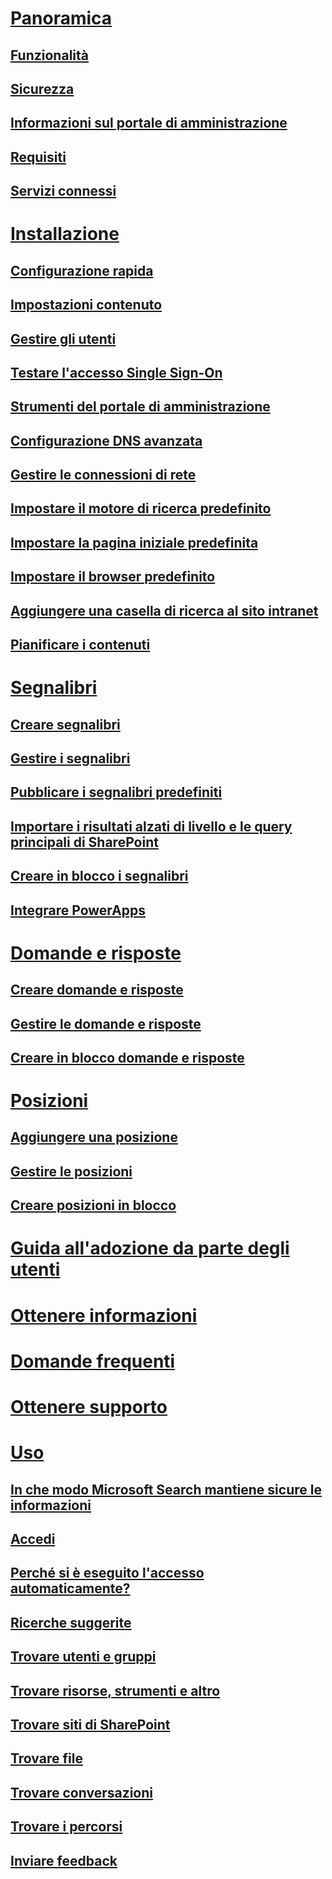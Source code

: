 # [Panoramica](why-microsoft-search.md)
## [Funzionalità](features.md)
## [Sicurezza](security.md)
## [Informazioni sul portale di amministrazione](about-the-admin-portal.md)
## [Requisiti](requirements.md)
## [Servizi connessi](connected-services.md)
# [Installazione](set-up-microsoft-search.md)
## [Configurazione rapida](quick-set-up.md)
## [Impostazioni contenuto](content-settings.md)
## [Gestire gli utenti](add-users.md)
## [Testare l'accesso Single Sign-On](test-single-sign-on.md)
## [Strumenti del portale di amministrazione](admin-portal-tools.md)
## [Configurazione DNS avanzata](advanced-dns-configuration.md)
## [Gestire le connessioni di rete](manage-network-connections.md)
## [Impostare il motore di ricerca predefinito](set-default-search-engine.md)
## [Impostare la pagina iniziale predefinita](set-default-homepage.md)
## [Impostare il browser predefinito](set-default-browser.md)
## [Aggiungere una casella di ricerca al sito intranet](add-a-search-box-to-your-intranet-site.md)
## [Pianificare i contenuti](plan-your-content.md)
# [Segnalibri](create-and-manage-bookmarks.md)
## [Creare segnalibri](create-bookmarks.md)
## [Gestire i segnalibri](manage-bookmarks.md)
## [Pubblicare i segnalibri predefiniti](publish-default-bookmarks.md)
## [Importare i risultati alzati di livello e le query principali di SharePoint](import-sharepoint-promoted-results-and-top-queries.md)
## [Creare in blocco i segnalibri](bulk-create-bookmarks.md)
## [Integrare PowerApps](integrate-powerapps.md)
# [Domande e risposte](create-and-manage-qas.md)
## [Creare domande e risposte](create-qas.md)
## [Gestire le domande e risposte](manage-qas.md)
## [Creare in blocco domande e risposte](bulk-create-qas.md)
# [Posizioni](locations.md)
## [Aggiungere una posizione](add-a-location.md)
## [Gestire le posizioni](manage-locations.md)
## [Creare posizioni in blocco](bulk-create-locations.md)
# [Guida all'adozione da parte degli utenti](user-adoption-guide.md)
# [Ottenere informazioni](get-insights.md)
# [Domande frequenti](faqs.md)
# [Ottenere supporto](get-support.md)
# [Uso](use/about-microsoft-search.md)
## [In che modo Microsoft Search mantiene sicure le informazioni](use/how-microsoft-search-keeps-your-info-secure.md)
## [Accedi](use/sign-in.md)
## [Perché si è eseguito l'accesso automaticamente?](use/why-am-i-automatically-signed-in.md)
## [Ricerche suggerite](use/suggested-searches.md)
## [Trovare utenti e gruppi](use/find-people-and-groups.md)
## [Trovare risorse, strumenti e altro](use/find-resources-tools-and-more.md)
## [Trovare siti di SharePoint](use/find-sharepoint-sites.md)
## [Trovare file](use/find-files.md)
## [Trovare conversazioni](use/find-conversations.md)
## [Trovare i percorsi](use/find-locations.md)
## [Inviare feedback](use/send-feedback.md)
